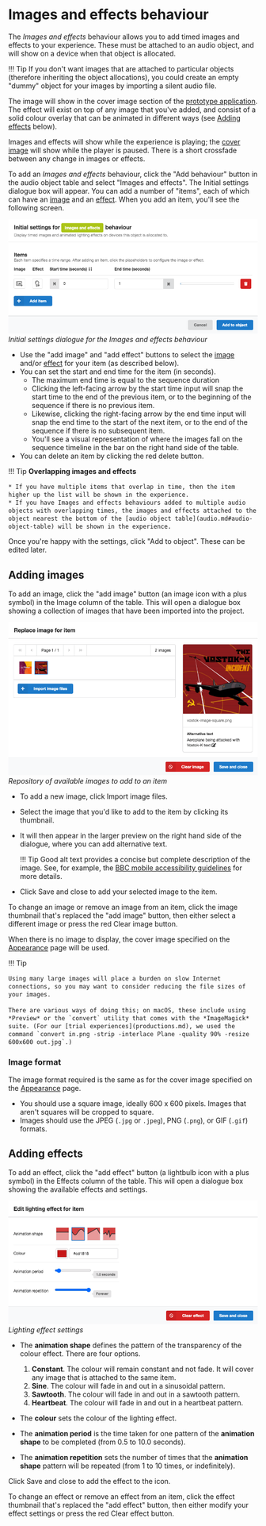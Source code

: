 # Images and effects behaviour

The *Images and effects* behaviour allows you to add timed images and effects to your experience. These must be attached to an audio object, and will show on a device when that object is allocated.

!!! Tip
    If you don't want images that are attached to particular objects (therefore inheriting the object allocations), you could create an empty "dummy" object for your images by importing a silent audio file.

The image will show in the cover image section of the [prototype application](prototype.md). The effect will exist on top of any image that you've added, and consist of a solid colour overlay that can be animated in different ways (see [Adding effects](#adding-effects) below).

Images and effects will show while the experience is playing; the [cover image](appearance.md#cover-image) will show while the player is paused. There is a short crossfade between any change in images or effects.

To add an *Images and effects* behaviour, click the "Add behaviour" button in the audio object table and select "Images and effects". The Initial settings dialogue box will appear. You can add a number of "items", each of which can have an [image](#adding-images) and an [effect](#adding-effects). When you add an item, you'll see the following screen.

![Screenshot of the Initial settings dialogue, showing a table of items each with an image, an effect, a start time, an end time, a visual representation of the image on a timeline, and a delete button](images/image-behaviour/add-item.png)
*Initial settings dialogue for the Images and effects behaviour*

* Use the "add image" and "add effect" buttons to select the [image](#adding-images) and/or [effect](#adding-effects) for your item (as described below).
* You can set the start and end time for the item (in seconds).
    * The maximum end time is equal to the sequence duration
    * Clicking the left-facing arrow by the start time input will snap the start time to the end of the previous item, or to the beginning of the sequence if there is no previous item.
    * Likewise, clicking the right-facing arrow by the end time input will snap the end time to the start of the next item, or to the end of the sequence if there is no subsequent item.
    * You'll see a visual representation of where the images fall on the sequence timeline in the bar on the right hand side of the table.
* You can delete an item by clicking the red delete button.

!!! Tip
    **Overlapping images and effects**

    * If you have multiple items that overlap in time, then the item higher up the list will be shown in the experience.
    * If you have Images and effects behaviours added to multiple audio objects with overlapping times, the images and effects attached to the object nearest the bottom of the [audio object table](audio.md#audio-object-table) will be shown in the experience.

Once you're happy with the settings, click "Add to object". These can be edited later.

<a name="adding-images"></a>
## Adding images

To add an image, click the "add image" button (an image icon with a plus symbol) in the Image column of the table. This will open a dialogue box showing a collection of images that have been imported into the project.

![Screenshot of the Replace image for item dialogue box, showing two small thumbnail images, with one selected, and an interface for adding alternative text](images/image-behaviour/image-item.png)
*Repository of available images to add to an item*

* To add a new image, click Import image files.
* Select the image that you'd like to add to the item by clicking its thumbnail.
* It will then appear in the larger preview on the right hand side of the dialogue, where you can add alternative text.

    !!! Tip
        Good alt text provides a concise but complete description of the image. See, for example, the [BBC mobile accessibility guidelines](https://www.bbc.co.uk/guidelines/futuremedia/accessibility/mobile/text-equivalents/alternatives-for-non-text-content) for more details.

* Click Save and close to add your selected image to the item.

To change an image or remove an image from an item, click the image thumbnail that's replaced the "add image" button, then either select a different image or press the red Clear image button.

When there is no image to display, the cover image specified on the [Appearance](appearance.md#cover-image) page will be used.

!!! Tip

    Using many large images will place a burden on slow Internet connections, so you may want to consider reducing the file sizes of your images.

    There are various ways of doing this; on macOS, these include using *Preview* or the `convert` utility that comes with the *ImageMagick* suite. (For our [trial experiences](productions.md), we used the command `convert in.png -strip -interlace Plane -quality 90% -resize 600x600 out.jpg`.)

<a name="image-format"></a>
### Image format

The image format required is the same as for the cover image specified on the [Appearance](appearance.md#cover-image) page.

* You should use a square image, ideally 600 x 600 pixels. Images that aren't squares will be cropped to square.
* Images should use the JPEG (`.jpg` or `.jpeg`), PNG (`.png`), or GIF (`.gif`) formats.

<a name="adding-effects"></a>
## Adding effects

To add an effect, click the "add effect" button (a lightbulb icon with a plus symbol) in the Effects column of the table. This will open a dialogue box showing the available effects and settings.

![Screenshot of the Add lighting effect for item dialogue box, showing the settings that can be made](images/image-behaviour/effect-item.png)
*Lighting effect settings*

* The **animation shape** defines the pattern of the transparency of the colour effect. There are four options.

    1. **Constant**. The colour will remain constant and not fade. It will cover any image that is attached to the same item.
    2. **Sine**. The colour will fade in and out in a sinusoidal pattern.
    3. **Sawtooth**. The colour will fade in and out in a sawtooth pattern.
    4. **Heartbeat**. The colour will fade in and out in a heartbeat pattern.

* The **colour** sets the colour of the lighting effect.

* The **animation period** is the time taken for one pattern of the **animation shape** to be completed (from 0.5 to 10.0 seconds).

* The **animation repetition** sets the number of times that the **animation shape** pattern will be repeated (from 1 to 10 times, or indefinitely).

Click Save and close to add the effect to the icon.

To change an effect or remove an effect from an item, click the effect thumbnail that's replaced the "add effect" button, then either modify your effect settings or press the red Clear effect button.
